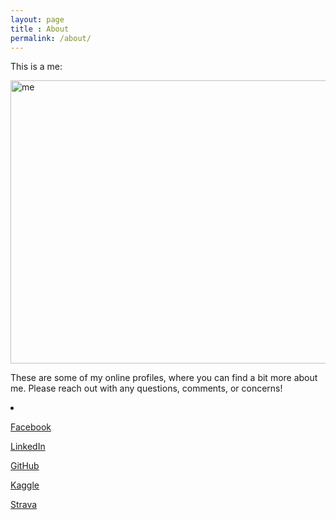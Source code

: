 ```yaml
---
layout: page
title : About
permalink: /about/
---
```


This is a me:

<a>
  <img src="https://scontent.fijd1-1.fna.fbcdn.net/v/t31.0-8/1265940_10100863507351165_1330625313_o.jpg?oh=357b70aeea3a0728472f4a6b0690175c&oe=58B2F09A" alt="me" style="width: 604px; height: 453px"/>
</a>

These are some of my online profiles, where you can find a bit more about me. Please reach out with any questions, comments, or concerns!

<li>
	
[Facebook](https://www.facebook.com/people/William-Nowak/2418349)

[LinkedIn](https://www.linkedin.com/in/william-nowak-a2172b16)

[GitHub](https://github.com/wnowak10/)

[Kaggle](https://www.kaggle.com/wpncrh)

[Strava](https://www.strava.com/athletes/164214)

</li>



